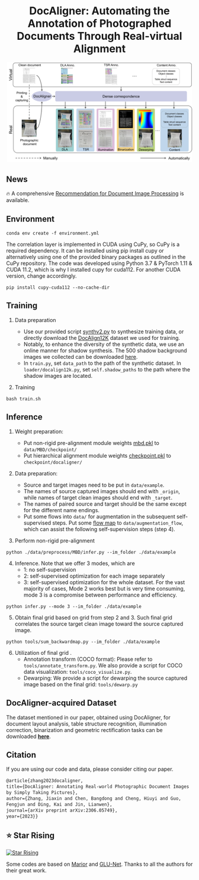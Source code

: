 
<div align=center>

# DocAligner: Automating the Annotation of Photographed Documents Through Real-virtual Alignment

</div>

<p align="center">
  <img src="img/motivation.jpg" width='500'>
</p>

## News 
🔥 A comprehensive [Recommendation for Document Image Processing](https://github.com/ZZZHANG-jx/Recommendations-Document-Image-Processing) is available.


## Environment
```
conda env create -f environment.yml
```
The correlation layer is implemented in CUDA using CuPy, so CuPy is a required dependency. It can be installed using pip install cupy or alternatively using one of the provided binary packages as outlined in the CuPy repository. The code was developed using Python 3.7 & PyTorch 1.11 & CUDA 11.2, which is why I installed cupy for cuda112. For another CUDA version, change accordingly.
```
pip install cupy-cuda112 --no-cache-dir
``` 

## Training
1. Data preparation 
    * Use our provided script [synthv2.py](./data/DocAlign12K/flow_synth/synthv2.py) to synthesize training data, or directly download the [DocAlign12K]() dataset we used for training.
    * Notably, to enhance the diversity of the synthetic data, we use an online manner for shadow synthesis. The 500 shadow background images we collected can be downloaded [here](https://1drv.ms/f/s!Ak15mSdV3Wy4ibRvLXIMbJoIzkpSpQ?e=mkiGBp).
    * In `train.py`, set `data_path` to the path of the synthetic dataset. In `loader/docalign12k.py`, set `self.shadow_paths` to the path where the shadow images are located.

2. Training

```
bash train.sh
```


## Inference
1. Weight preparation:
    * Put non-rigid pre-alignment module weights [mbd.pkl](https://1drv.ms/f/s!Ak15mSdV3Wy4ibRvLXIMbJoIzkpSpQ?e=mkiGBp) to `data/MBD/checkpoint/`
    * Put hierarchical alignment module weights [checkpoint.pkl](https://1drv.ms/f/s!Ak15mSdV3Wy4ibRvLXIMbJoIzkpSpQ?e=mkiGBp) to `checkpoint/docaligner/`

2. Data preparation: 
    * Source and target images need to be put in `data/example`. 
    * The names of source captured images should end with `_origin`, while names of target clean images should end with `_target`. 
    * The names of paired source and target should be the same except for the different name endings.
    * Put some flows into `data/` for augmentation in the subsequent self-supervised steps.
    Put some [flow map](https://1drv.ms/f/s!Ak15mSdV3Wy4ibRvLXIMbJoIzkpSpQ?e=mkiGBp) to `data/augmentation_flow`, which can assist the following self-supervision steps (step 4).

3. Perform non-rigid pre-alignment
```
python ./data/preprocess/MBD/infer.py --im_folder ./data/example
```
4. Inference. Note that we offer 3 modes, which are 
    * 1: no self-supervision
    * 2: self-supervised optimization for each image separately
    * 3: self-supervised optimization for the whole dataset. For the vast majority of cases, Mode 2 works best but is very time consuming, mode 3 is a compromise between performance and efficiency. 
```
python infer.py --mode 3 --im_folder ./data/example
```
5. Obtain final grid based on grid from step 2 and 3. Such final grid correlates the source target clean image toward the source captured image.
```
python tools/sum_backwardmap.py --im_folder ./data/example
```  
6. Utilization of final grid .
    * Annotation transform (COCO format): Please refer to `tools/annotate_transform.py`. We also provide a script for COCO data visualization: `tools/coco_visualize.py`.
    * Dewarping: We provide a script for dewarping the source captured image based on the final grid: `tools/dewarp.py`



## DocAligner-acquired Dataset
The dataset mentioned in our paper, obtained using DocAligner, for document layout analysis, table structure recognition, illumination correction, binarization and geometric rectification tasks can be downloaded [**here**](https://arxiv.org/abs/2306.05749).





## Citation
If you are using our code and data, please consider citing our paper.
```
@article{zhang2023docaligner,
title={DocAligner: Annotating Real-world Photographic Document Images by Simply Taking Pictures},
author={Zhang, Jiaxin and Chen, Bangdong and Cheng, Hiuyi and Guo, Fengjun and Ding, Kai and Jin, Lianwen},
journal={arXiv preprint arXiv:2306.05749},
year={2023}}
```


## ⭐ Star Rising
[![Star Rising](https://api.star-history.com/svg?repos=ZZZHANG-jx/DocAligner&type=Timeline)](https://star-history.com/#ZZZHANG-jx/DocAligner&Timeline)

Some codes are based on [Marior](https://github.com/ZZZHANG-jx/Marior) and [GLU-Net](https://github.com/PruneTruong/GLU-Net). Thanks to all the authors for their great work.